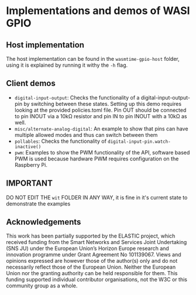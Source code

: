 # Implementations and demos of WASI GPIO

## Host implementation

The host implementation can be found in the `wasmtime-gpio-host` folder, using it is explained by running it withy the `-h` flag.

## Client demos

- `digital-input-output`: Checks the functionality of a digital-input-output-pin by switching between these states. Setting up this demo requires looking at the provided policies.toml file. Pin OUT should be connected to pin INOUT via a 10kΩ resistor and pin IN to pin INOUT
with a 10kΩ as well.
- `misc/alternate-analog-digital`: An example to show that pins can have multiple allowed modes and thus can switch between them
- `pollables`: Checks the functionality of `digital-input-pin.watch-inactive()`
- `pwm`: Examples to show the PWM functionality of the API, software based PWM is used because hardware PWM requires configuration on the Raspberry Pi.

## IMPORTANT

DO NOT EDIT THE `wit` FOLDER IN ANY WAY, it is fine in it's current state to demonstrate the examples

## Acknowledgements

This work has been partially supported by the ELASTIC project, which received funding from the Smart Networks and Services Joint Undertaking (SNS JU) under the European Union’s Horizon Europe research and innovation programme under Grant Agreement No 101139067. Views and opinions expressed are however those of the author(s) only and do not necessarily reflect those of the European Union. Neither the European Union nor the granting authority can be held responsible for them. This funding supported individual contributor organisations, not the W3C or this community group as a whole.
